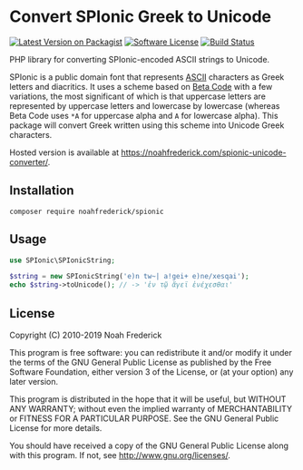 # Convert SPIonic Greek to Unicode

[![Latest Version on Packagist](https://img.shields.io/packagist/v/noahfrederick/spionic.svg?style=flat-square)](https://packagist.org/packages/noahfrederick/spionic)
[![Software License](https://img.shields.io/packagist/l/noahfrederick/spionic.svg?style=flat-square)](LICENSE)
[![Build Status](https://img.shields.io/travis/noahfrederick/spionic/master.svg?style=flat-square)](https://travis-ci.org/noahfrederick/spionic)

PHP library for converting SPIonic-encoded ASCII strings to Unicode.

SPIonic is a public domain font that represents [ASCII][ascii] characters as
Greek letters and diacritics. It uses a scheme based on
[Beta Code][betacode] with a few variations, the most significant of which is that
uppercase letters are represented by uppercase letters and lowercase by
lowercase (whereas Beta Code uses `*A` for uppercase alpha and `A` for
lowercase alpha). This package will convert Greek written using this scheme
into Unicode Greek characters.

Hosted version is available at
<https://noahfrederick.com/spionic-unicode-converter/>.

[ascii]: http://en.wikipedia.org/wiki/ASCII "ASCII - Wikipedia"
[betacode]: http://en.wikipedia.org/wiki/Beta_code "Beta Code - Wikipedia"

## Installation

```
composer require noahfrederick/spionic
```

## Usage

```php
use SPIonic\SPIonicString;

$string = new SPIonicString('e)n tw~| a!gei+ e)ne/xesqai');
echo $string->toUnicode(); // -> 'ἐν τῷ ἄγεϊ ἐνέχεσθαι'
```

## License

Copyright (C) 2010-2019  Noah Frederick

This program is free software: you can redistribute it and/or modify
it under the terms of the GNU General Public License as published by
the Free Software Foundation, either version 3 of the License, or
(at your option) any later version.

This program is distributed in the hope that it will be useful,
but WITHOUT ANY WARRANTY; without even the implied warranty of
MERCHANTABILITY or FITNESS FOR A PARTICULAR PURPOSE.  See the
GNU General Public License for more details.

You should have received a copy of the GNU General Public License
along with this program.  If not, see <http://www.gnu.org/licenses/>.
